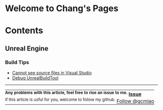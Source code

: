 # Welcome to Chang's Pages

# Contents

## Unreal Engine
### Build Tips

- [Cannot see source files in Visual Studio](Contents/UnrealEngine/BuildTips/show_source_files.md)
- [Debug UnrealBuildTool](Contents/UnrealEngine/BuildTips/debug_ubt.md)


------
<table style="text-align:left">
  <tr>
    <th style="border:none;padding: 0px;">
        <sup>Any problems with this article, feel free to rise an issue to me.</sup>
        <!-- Place this tag in your head or just before your close body tag. -->
        <script async defer src="https://buttons.github.io/buttons.js"></script>
        <!-- Place this tag where you want the button to render. -->
        <a class="github-button" href="https://github.com/gcmiao/gcmiao.github.io/issues" data-icon="octicon-issue-opened" aria-label="Issue gcmiao/gcmiao.github.io on GitHub">Issue</a>
    </th>
  </tr>
  <tr>
    <td style="border:none;padding: 0px;">
        <sup>If this article is usful for you, welcome to follow my github.</sup>
        <!-- Place this tag where you want the button to render. -->
        <a class="github-button" href="https://github.com/gcmiao" aria-label="Follow @gcmiao on GitHub">Follow @gcmiao</a>
    </td>
  </tr>
</table>
